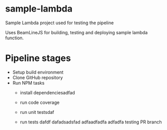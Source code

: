 # sample-lambda
Sample Lambda project used for testing the pipeline

Uses BeamLineJS for building, testing and deploying sample lambda function.

# Pipeline stages
* Setup build environment
* Clone GitHub repository
* Run NPM tasks
  * install dependenciesadfad
  
  
  * run code coverage
  * run unit testsdaf
  * run tests
dafdf
dafadsadsfad
adfaadfadfa
adfadfa
testing PR branch
